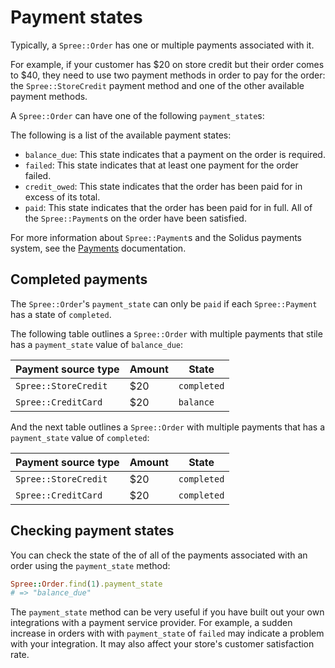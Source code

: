 # Payment states

<!-- TODO:
  This article is a stub. It may need to be merged with another orders article
  in the future.
-->

Typically, a `Spree::Order` has one or multiple payments associated with it.

For example, if your customer has $20 on store credit but their order comes to
$40, they need to use two payment methods in order to pay for the order: the
`Spree::StoreCredit` payment method and one of the other available payment
methods.

A `Spree::Order` can have one of the following `payment_state`s:

The following is a list of the available payment states:

- `balance_due`: This state indicates that a payment on the order is required.
- `failed`: This state indicates that at least one payment for the order failed.
- `credit_owed`: This state indicates that the order has been paid for in excess
  of its total.
- `paid`: This state indicates that the order has been paid for in full. All of
  the `Spree::Payment`s on the order have been satisfied.

For more information about `Spree::Payment`s and the Solidus payments system,
see the [Payments][payments] documentation.

[payments]: ../payments/overview.md

## Completed payments 

The `Spree::Order`'s `payment_state` can only be `paid` if each `Spree::Payment`
has a state of `completed`.

The following table outlines a `Spree::Order` with multiple payments that stile
has a `payment_state` value of `balance_due`:

| Payment source type  | Amount | State         |
|----------------------|--------|---------------|
| `Spree::StoreCredit` | $20    | `completed`   |
| `Spree::CreditCard`  | $20    | `balance`     |

And the next table outlines a `Spree::Order` with multiple payments that has a
`payment_state` value of `completed`:

| Payment source type  | Amount | State         |
|----------------------|--------|---------------|
| `Spree::StoreCredit` | $20    | `completed`   |
| `Spree::CreditCard`  | $20    | `completed`   |


## Checking payment states

You can check the state of the of all of the payments associated with an order
using the `payment_state` method:

```ruby
Spree::Order.find(1).payment_state
# => "balance_due"
```

The `payment_state` method can be very useful if you have built out your own
integrations with a payment service provider. For example, a sudden increase in
orders with with `payment_state` of `failed` may indicate a problem with your
integration. It may also affect your store's customer satisfaction rate.

<!-- TODO:
  Link to documentation about logging once it has been merged. payment_state
  would be a useful thing to log.
-->

<!-- TODO:
  Link to payment service providers article in this article once it is merged.
-->

[payment-service-providers]: ../payments/payment-service-providers.html
